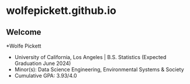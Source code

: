 # wolfepickett.github.io
## Welcome

*Wolfe Pickett
- University of California, Los Angeles | B.S. Statistics (Expected Graduation June 2024)
- Minor(s): Data Science Engineering, Environmental Systems & Society
- Cumulative GPA: 3.93/4.0
